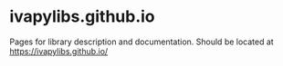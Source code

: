 # ivapylibs.github.io
Pages for library description and documentation. Should be located at https://ivapylibs.github.io/
